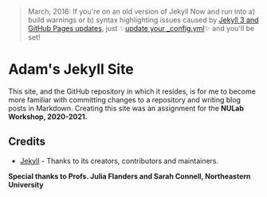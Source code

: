 > March, 2016: If you're on an old version of Jekyll Now and run into a) build warnings or b) syntax highlighting issues caused by [Jekyll 3 and GitHub Pages updates](https://github.com/blog/2100-github-pages-now-faster-and-simpler-with-jekyll-3-0), just :sparkles:[update your _config.yml](https://github.com/barryclark/jekyll-now/pull/445/files):sparkles: and you'll be set!

# Adam's Jekyll Site

This site, and the GitHub repository in which it resides, is for me to become more familiar with committing changes to a repository and writing blog posts in Markdown. Creating this site was an assignment for the **NULab Workshop, 2020-2021.**

## Credits

- [Jekyll](https://github.com/jekyll/jekyll) - Thanks to its creators, contributors and maintainers.

**Special thanks to Profs. Julia Flanders and Sarah Connell, Northeastern University**

